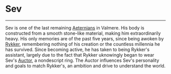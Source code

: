 # Sev

<hr>

Sev is one of the last remaining [Aeternians](aeternian.md) in Valmere. His body is constructed from a smooth stone-like material, making him extraordinarily heavy. His only memories are of the past five years, since being awoken by [Rykker](rykker.md), remembering nothing of his creation or the countless millennia he has survived. Since becoming active, he has taken to being Rykker's assistant, largely due to the fact that Rykker uknowingly began to wear Sev's [Auctor](Auctor.md), a nondescript ring. The Auctor influences Sev's personality and goals to match Rykker's, an ambition and drive to understand the world.